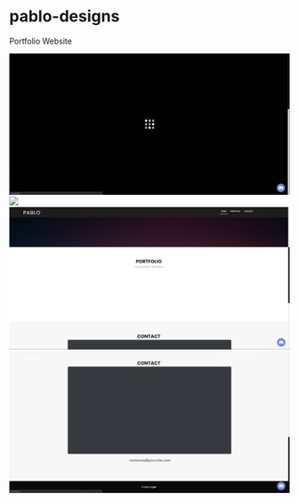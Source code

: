 # pablo-designs
Portfolio Website


![](https://github.com/0II/pablo-designs/blob/master/preview/1.png)
![](https://github.com/0II/pablo-designs/blob/master/preview/2.png)
![](https://github.com/0II/pablo-designs/blob/master/preview/3.png)
![](https://github.com/0II/pablo-designs/blob/master/preview/4.png)
